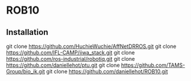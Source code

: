 # ROB10
## Installation
git clone https://github.com/HuchieWuchie/AffNetDRROS.git
git clone https://github.com/IFL-CAMP/iiwa_stack.git
git clone https://github.com/ros-industrial/robotiq.git
git clone https://github.com/daniellehot/ptu.git
git clone https://github.com/TAMS-Group/bio_ik.git
git clone https://github.com/daniellehot/ROB10.git
